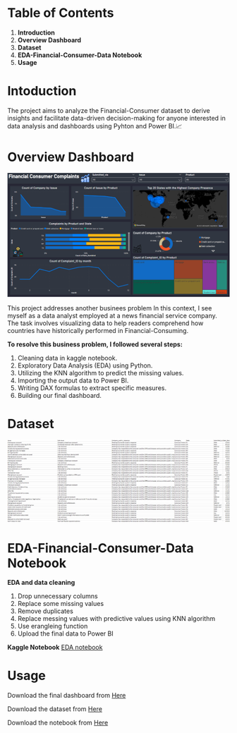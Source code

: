 # Table of Contents
1. **Introduction**
2. **Overview Dashboard**
4. **Dataset**
5. **EDA-Financial-Consumer-Data Notebook**
6. **Usage**

# Intoduction
The project aims to analyze the Financial-Consumer dataset to derive insights and facilitate data-driven decision-making for anyone interested in data analysis and dashboards using Pyhton and Power BI.📈

# Overview Dashboard
![Dashboard](Dashboard0.png)

This project addresses another businees problem In this context, I see myself as a data analyst employed at a news financial service company. The task involves visualizing data to help readers comprehend how countries have historically performed in Financial-Consuming.

**To resolve this business problem, I followed several steps:**

1. Cleaning data in kaggle notebook.
2. Exploratory Data Analysis (EDA) using Python.
3. Utilizing the KNN algorithm to predict the missing values.
4. Importing the output data to Power BI.
5. Writing DAX formulas to extract specific measures.
6. Building our final dashboard.


# Dataset
![Dataset](dataset.png)


# EDA-Financial-Consumer-Data Notebook

**EDA and data cleaning**
1. Drop unnecessary columns
2. Replace some missing values
3. Remove duplicates
4. Replace messing values with predictive values using KNN algorithm
5. Use erangleing function
6. Upload the final data to Power BI

**Kaggle Notebook**
[EDA notebook](https://github.com/sahermuhamed1/Financial-Consumer-Data/blob/main/eda-financial-consumer-data.ipynb)

# Usage
Download the final dashboard from [Here](https://github.com/sahermuhamed1/Financial-Consumer-Data/blob/main/FInancial%20consumer%20project.pbix)

Download the dataset from [Here](https://github.com/sahermuhamed1/Financial-Consumer-Data/blob/main/Financial_Consumer_data111.csv)

Download the notebook from [Here](https://github.com/sahermuhamed1/Financial-Consumer-Data/blob/main/eda-financial-consumer-data.ipynb)
